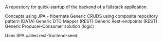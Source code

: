 A repository for quick-startup of the backend of a fullstack application. 

Concepts
using JPA - hibernate
Generic CRUDS using composite repository pattern (DATA)
Generic DTO Mapper (REST)
Generic Rest-endpoints (REST)
Generic Producer-Consumer solution (logic)

Uses SPA called rest-frontend-seed
